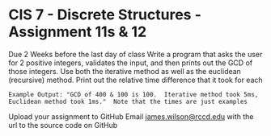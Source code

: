 # CIS 7 - Discrete Structures - Assignment 11s & 12
Due 2 Weeks before the last day of class
Write a program that asks the user for 2 positive integers, validates the input, and then prints out the GCD of those integers.
Use both the iterative method as well as the euclidean (recursive) method.
Print out the relative time difference that it took for each    
```
Example Output: "GCD of 400 & 100 is 100.  Iterative method took 5ms, Euclidean method took 1ms."  Note that the times are just examples
``` 
Upload your assignment to GitHub
Email james.wilson@rccd.edu with the url to the source code on GitHub	
